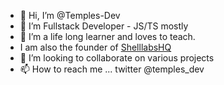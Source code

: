- 👋 Hi, I’m @Temples-Dev
- 👀 I’m Fullstack Developer - JS/TS mostly
- 🌱 I’m a life long learner and loves to teach.
- I am also the founder of [ShelllabsHQ](https://www.shelllabshq.org) 
- 💞️ I’m looking to collaborate on various projects
- 📫 How to reach me ... twitter @temples_dev

<!---
Temples-Dev/Temples-Dev is a ✨ special ✨ repository because its `README.md` (this file) appears on your GitHub profile.
You can click the Preview link to take a look at your changes.
--->
